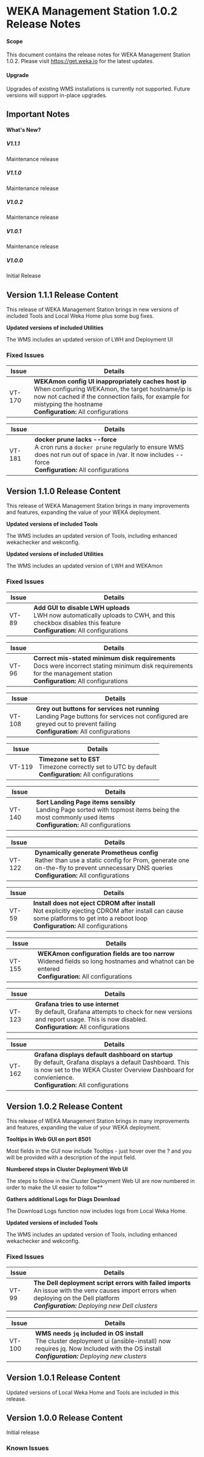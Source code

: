 
# WEKA Management Station 1.0.2 Release Notes

#### Scope
This document contains the release notes for WEKA Management Station 1.0.2.  Please visit
https://get.weka.io for the latest updates.

#### Upgrade
Upgrades of existing WMS installations is currently not supported.  Future versions will support in-place upgrades.

## Important Notes
#### **What's New?**

##### V1.1.1
Maintenance release

##### V1.1.0
Maintenance release

##### V1.0.2
Maintenance release

##### V1.0.1
Maintenance release

##### V1.0.0
Initial Release

## Version 1.1.1 Release Content

This release of WEKA Management Station brings in new versions of included Tools and Local Weka Home plus some bug fixes.

**Updated versions of included Utilities**

The WMS includes an updated version of LWH and Deployment UI

### Fixed Issues


| Issue | Details                                                                                                                                                      |
|-------|--------------------------------------------------------------------------------------------------------------------------------------------------------------| 
| VT-170 | **WEKAmon config UI inappropriately caches host ip**<br>When configuring WEKAmon, the target hostname/ip is now not cached if the connection fails, for example for mistyping the hostname<br>**Configuration:** All configurations | 

| Issue | Details                                                                                                                                                      |
|-------|--------------------------------------------------------------------------------------------------------------------------------------------------------------| 
| VT-181 | **docker prune lacks --force**<br>A cron runs a `docker prune` regularly to ensure WMS does not run out of space in /var.  It now includes --force<br>**Configuration:** All configurations | 


## Version 1.1.0 Release Content

This release of WEKA Management Station brings in many improvements and features, expanding the value of your WEKA deployment.

**Updated versions of included Tools**

The WMS includes an updated version of Tools, including enhanced wekachecker and wekconfig.

**Updated versions of included Utilities**

The WMS includes an updated version of LWH and WEKAmon

### Fixed Issues


| Issue | Details                                                                                                                                                      |
|-------|--------------------------------------------------------------------------------------------------------------------------------------------------------------| 
| VT-89 | **Add GUI to disable LWH uploads**<br>LWH now automatically uploads to CWH, and this checkbox disables this feature<br>**Configuration:** All configurations | 

| Issue | Details                                                                                                                                                                       |
|-------|-------------------------------------------------------------------------------------------------------------------------------------------------------------------------------| 
| VT-96 | **Correct mis-stated minimum disk requirements**<br>Docs were incorrect stating minimum disk requirements for the management station<br>**Configuration:** All configurations | 

| Issue  | Details                                                                                                                                                                      |
|--------|------------------------------------------------------------------------------------------------------------------------------------------------------------------------------| 
| VT-108 | **Grey out buttons for services not running**<br>Landing Page buttons for services not configured are greyed out to prevent failing<br>**Configuration:** All configurations | 

| Issue  | Details                                                                                                      |
|--------|--------------------------------------------------------------------------------------------------------------| 
| VT-119 | **Timezone set to EST**<br>Timezone correctly set to UTC by default<br>**Configuration:** All configurations | 

| Issue  | Details                                                                                                                                                    |
|--------|------------------------------------------------------------------------------------------------------------------------------------------------------------| 
| VT-140 | **Sort Landing Page items sensibly**<br>Landing Page sorted with topmost items being the most commonly used items<br>**Configuration:** All configurations | 

| Issue  | Details                                                                                                                                                                                     |
|--------|---------------------------------------------------------------------------------------------------------------------------------------------------------------------------------------------| 
| VT-122 | **Dynamically generate Prometheus config**<br>Rather than use a static config for Prom, generate one on-the-fly to prevent unnecessary DNS queries<br>**Configuration:** All configurations | 

| Issue | Details                                                                                                                                                                                   |
|-------|-------------------------------------------------------------------------------------------------------------------------------------------------------------------------------------------| 
| VT-59 | **Install does not eject CDROM after install**<br>Not explicitly ejecting CDROM after install can cause some platforms to get into a reboot loop<br>**Configuration:** All configurations | 

| Issue  | Details                                                                                                                                                 |
|--------|---------------------------------------------------------------------------------------------------------------------------------------------------------| 
| VT-155 | **WEKAmon configuration fields are too narrow**<br>Widened fields so long hostnames and whatnot can be entered<br>**Configuration:** All configurations | 

| Issue  | Details                                                                                                                                                                       |
|--------|-------------------------------------------------------------------------------------------------------------------------------------------------------------------------------| 
| VT-123 | **Grafana tries to use internet**<br>By default, Grafana attempts to check for new versions and report usage.  This is now disabled.<br>**Configuration:** All configurations | 

| Issue  | Details                                                                                                                                                                                                                   |
|--------|---------------------------------------------------------------------------------------------------------------------------------------------------------------------------------------------------------------------------| 
| VT-162 | **Grafana displays default dashboard on startup**<br>By default, Grafana displays a default Dashboard.  This is now set to the WEKA Cluster Overview Dashboard for convienience.<br>**Configuration:** All configurations | 

## Version 1.0.2 Release Content

This release of WEKA Management Station brings in many improvements and features, expanding the value of your WEKA deployment.

**Tooltips in Web GUI on port 8501**

Most fields in the GUI now include Tooltips - just hover over the ? and you will be provided with a description of the input field.

**Numbered steps in Cluster Deployment Web UI**

The steps to follow in the Cluster Deployment Web UI are now numbered in order to make the UI easier to follow**

**Gathers additional Logs for Diags Download**

The Download Logs function now includes logs from Local Weka Home.

**Updated versions of included Tools**

The WMS includes an updated version of Tools, including enhanced wekachecker and wekconfig.


### Fixed Issues

| Issue | Details                                                                                                                                                                                          |
|-------|--------------------------------------------------------------------------------------------------------------------------------------------------------------------------------------------------| 
| VT-99 | **The Dell deployment script errors with failed imports**<br>An issue with the venv causes import errors when deploying on the Dell platform<br>_**Configuration:** Deploying new Dell clusters_ | 

| Issue  | Details                                                                                                                                                                                   |
|--------|-------------------------------------------------------------------------------------------------------------------------------------------------------------------------------------------| 
| VT-100 | **WMS needs `jq` included in OS install**<br>The cluster deployment ui (ansible-install) now requires jq. Now Included with the OS install<br>_**Configuration:** Deploying new clusters_ | 

## Version 1.0.1 Release Content

Updated versions of Local Weka Home and Tools are included in this release.

## Version 1.0.0 Release Content

Initial release


### Known Issues
